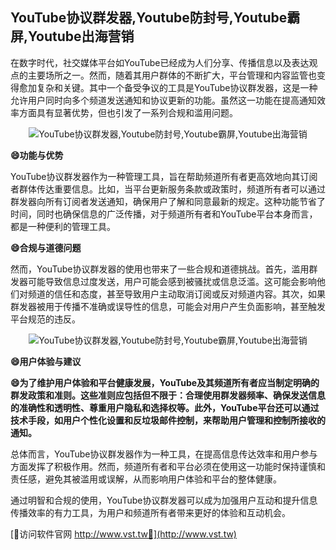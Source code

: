 ## **YouTube协议群发器,Youtube防封号,Youtube霸屏,Youtube出海营销**

在数字时代，社交媒体平台如YouTube已经成为人们分享、传播信息以及表达观点的主要场所之一。然而，随着其用户群体的不断扩大，平台管理和内容监管也变得愈加复杂和关键。其中一个备受争议的工具是YouTube协议群发器，这是一种允许用户同时向多个频道发送通知和协议更新的功能。虽然这一功能在提高通知效率方面具有显著优势，但也引发了一系列合规和滥用问题。

 <center><img src="https://vst.tw/MP4/tuiguang/png/2.png" alt="YouTube协议群发器,Youtube防封号,Youtube霸屏,Youtube出海营销"></center>

**😄功能与优势**

YouTube协议群发器作为一种管理工具，旨在帮助频道所有者更高效地向其订阅者群体传达重要信息。比如，当平台更新服务条款或政策时，频道所有者可以通过群发器向所有订阅者发送通知，确保用户了解和同意最新的规定。这种功能节省了时间，同时也确保信息的广泛传播，对于频道所有者和YouTube平台本身而言，都是一种便利的管理工具。

**😄合规与道德问题**

然而，YouTube协议群发器的使用也带来了一些合规和道德挑战。首先，滥用群发器可能导致信息过度发送，用户可能会感到被骚扰或信息泛滥。这可能会影响他们对频道的信任和态度，甚至导致用户主动取消订阅或反对频道内容。其次，如果群发器被用于传播不准确或误导性的信息，可能会对用户产生负面影响，甚至触发平台规范的违反。

 <center><img src="https://vst.tw/MP4/tuiguang/png/8.png" alt="YouTube协议群发器,Youtube防封号,Youtube霸屏,Youtube出海营销"></center>

**😄用户体验与建议**

**😄为了维护用户体验和平台健康发展，YouTube及其频道所有者应当制定明确的群发政策和准则。这些准则应包括但不限于：合理使用群发器频率、确保发送信息的准确性和透明性、尊重用户隐私和选择权等。此外，YouTube平台还可以通过技术手段，如用户个性化设置和反垃圾邮件控制，来帮助用户管理和控制所接收的通知。**

总体而言，YouTube协议群发器作为一种工具，在提高信息传达效率和用户参与方面发挥了积极作用。然而，频道所有者和平台必须在使用这一功能时保持谨慎和责任感，避免其被滥用或误解，从而影响用户体验和平台的整体健康。

通过明智和合规的使用，YouTube协议群发器可以成为加强用户互动和提升信息传播效率的有力工具，为用户和频道所有者带来更好的体验和互动机会。


[👻访问软件官网 http://www.vst.tw👻](http://www.vst.tw)
